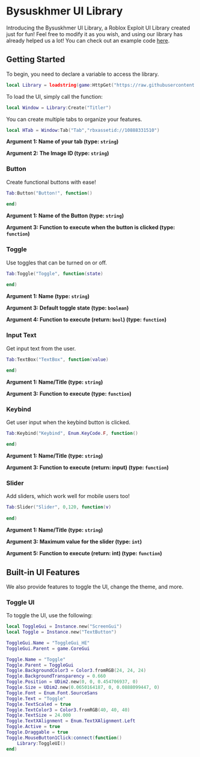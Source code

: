 # Bysuskhmer UI Library 

Introducing the Bysuskhmer UI Library, a Roblox Exploit UI Library created just for fun! Feel free to modify it as you wish, and using our library has already helped us a lot! You can check out an example code [here](./Example.lua).

## Getting Started

To begin, you need to declare a variable to access the library.

```lua
local Library = loadstring(game:HttpGet("https://raw.githubusercontent.com/Vcsk/UI-Library/main/Source/MyUILib(Unamed).lua"))();
```

To load the UI, simply call the function:

```lua
local Window = Library:Create("Titler")
```
You can create multiple tabs to organize your features.

```lua
local HTab = Window:Tab("Tab","rbxassetid://10888331510")
```

**Argument 1: Name of your tab (type: `string`)**

**Argument 2: The Image ID (type: `string`)**

### Button

Create functional buttons with ease!

```lua
Tab:Button("Button!", function()
    
end)
```

**Argument 1: Name of the Button (type: `string`)**

**Argument 3: Function to execute when the button is clicked (type: `function`)**

### Toggle

Use toggles that can be turned on or off.

```lua
Tab:Toggle("Toggle", function(state)
    
end)
```

**Argument 1: Name (type: `string`)**

**Argument 3: Default toggle state (type: `boolean`)**

**Argument 4: Function to execute (return: `bool`) (type: `function`)**

### Input Text

Get input text from the user.

```lua
Tab:TextBox("TextBox", function(value)
    
end)

```

**Argument 1: Name/Title (type: `string`)**

**Argument 3: Function to execute (type: `function`)**

### Keybind

Get user input when the keybind button is clicked.

```lua
Tab:Keybind("Keybind", Enum.KeyCode.F, function()

end)
```

**Argument 1: Name/Title (type: `string`)**

**Argument 3: Function to execute (return: input) (type: `function`)**

### Slider

Add sliders, which work well for mobile users too!

```lua
Tab:Slider("Slider", 0,120, function(v)
     
end)
```

**Argument 1: Name/Title (type: `string`)**

**Argument 3: Maximum value for the slider (type: `int`)**

**Argument 5: Function to execute (return: int) (type: `function`)**

## Built-in UI Features

We also provide features to toggle the UI, change the theme, and more.

### Toggle UI

To toggle the UI, use the following:

```lua
local ToggleGui = Instance.new("ScreenGui")
local Toggle = Instance.new("TextButton")

ToggleGui.Name = "ToggleGui_HE"
ToggleGui.Parent = game.CoreGui

Toggle.Name = "Toggle"
Toggle.Parent = ToggleGui
Toggle.BackgroundColor3 = Color3.fromRGB(24, 24, 24)
Toggle.BackgroundTransparency = 0.660
Toggle.Position = UDim2.new(0, 0, 0.454706937, 0)
Toggle.Size = UDim2.new(0.0650164187, 0, 0.0888099447, 0)
Toggle.Font = Enum.Font.SourceSans
Toggle.Text = "Toggle"
Toggle.TextScaled = true
Toggle.TextColor3 = Color3.fromRGB(40, 40, 40)
Toggle.TextSize = 24.000
Toggle.TextXAlignment = Enum.TextXAlignment.Left
Toggle.Active = true
Toggle.Draggable = true
Toggle.MouseButton1Click:connect(function()
    Library:ToggleUI()
end)
```
